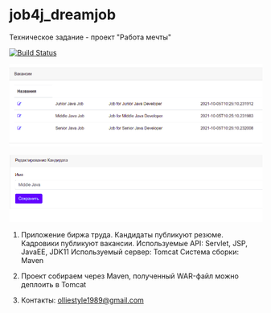 # job4j_dreamjob
Техническое задание - проект "Работа мечты"

[![Build Status](https://app.travis-ci.com/olliestyle/job4j_dreamjob.svg?branch=main)](https://app.travis-ci.com/olliestyle/job4j_dreamjob)

![Image of DreamJob](https://github.com/olliestyle/job4j_dreamjob/blob/main/images/job4jdream1.png)

![Image of DreamJob](https://github.com/olliestyle/job4j_dreamjob/blob/main/images/job4jdream2.png)

1. Приложение биржа труда. Кандидаты публикуют резюме. Кадровики публикуют вакансии.
Используемые API: Servlet, JSP, JavaEE, JDK11
Используемый сервер: Tomcat
Система сборки: Maven

2. Проект собираем через Maven, полученный WAR-файл можно деплоить в Tomcat

3. Контакты: olliestyle1989@gmail.com 


